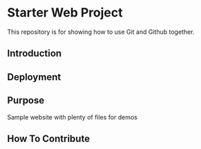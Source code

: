 # Starter Web Project

This repository is for showing how to use Git and Github together.

## Introduction

## Deployment

## Purpose

Sample website with plenty of files for demos

## How To Contribute
